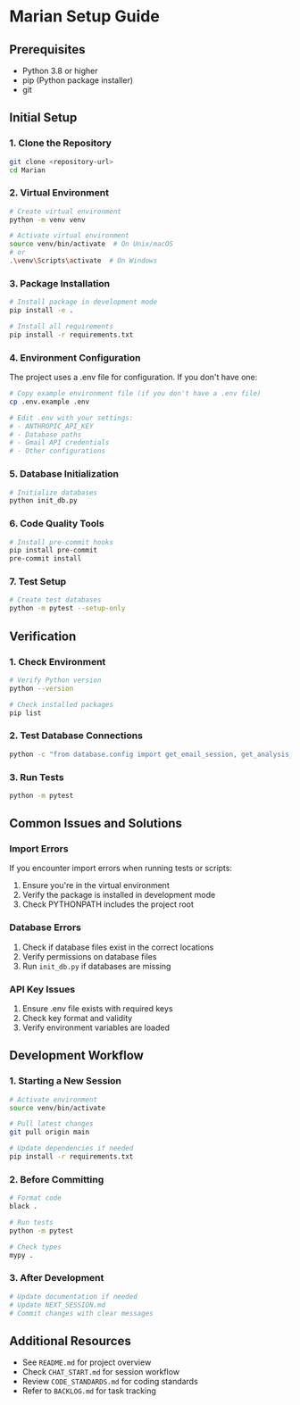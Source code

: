 # Marian Setup Guide

## Prerequisites
- Python 3.8 or higher
- pip (Python package installer)
- git

## Initial Setup

### 1. Clone the Repository
```bash
git clone <repository-url>
cd Marian
```

### 2. Virtual Environment
```bash
# Create virtual environment
python -m venv venv

# Activate virtual environment
source venv/bin/activate  # On Unix/macOS
# or
.\venv\Scripts\activate  # On Windows
```

### 3. Package Installation
```bash
# Install package in development mode
pip install -e .

# Install all requirements
pip install -r requirements.txt
```

### 4. Environment Configuration
The project uses a .env file for configuration. If you don't have one:
```bash
# Copy example environment file (if you don't have a .env file)
cp .env.example .env

# Edit .env with your settings:
# - ANTHROPIC_API_KEY
# - Database paths
# - Gmail API credentials
# - Other configurations
```

### 5. Database Initialization
```bash
# Initialize databases
python init_db.py
```

### 6. Code Quality Tools
```bash
# Install pre-commit hooks
pip install pre-commit
pre-commit install
```

### 7. Test Setup
```bash
# Create test databases
python -m pytest --setup-only
```

## Verification

### 1. Check Environment
```bash
# Verify Python version
python --version

# Check installed packages
pip list
```

### 2. Test Database Connections
```bash
python -c "from database.config import get_email_session, get_analysis_session; print('Database connections OK')"
```

### 3. Run Tests
```bash
python -m pytest
```

## Common Issues and Solutions

### Import Errors
If you encounter import errors when running tests or scripts:
1. Ensure you're in the virtual environment
2. Verify the package is installed in development mode
3. Check PYTHONPATH includes the project root

### Database Errors
1. Check if database files exist in the correct locations
2. Verify permissions on database files
3. Run `init_db.py` if databases are missing

### API Key Issues
1. Ensure .env file exists with required keys
2. Check key format and validity
3. Verify environment variables are loaded

## Development Workflow

### 1. Starting a New Session
```bash
# Activate environment
source venv/bin/activate

# Pull latest changes
git pull origin main

# Update dependencies if needed
pip install -r requirements.txt
```

### 2. Before Committing
```bash
# Format code
black .

# Run tests
python -m pytest

# Check types
mypy .
```

### 3. After Development
```bash
# Update documentation if needed
# Update NEXT_SESSION.md
# Commit changes with clear messages
```

## Additional Resources
- See `README.md` for project overview
- Check `CHAT_START.md` for session workflow
- Review `CODE_STANDARDS.md` for coding standards
- Refer to `BACKLOG.md` for task tracking
